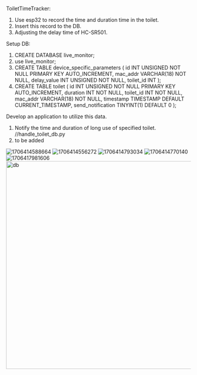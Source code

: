 ToiletTimeTracker: 
  1. Use esp32 to record the time and duration time in the toilet.
  2. Insert this record to the DB.
  3. Adjusting the delay time of HC-SR501.

Setup DB:
  1. CREATE DATABASE live_monitor;
  2. use live_monitor;
  3. CREATE TABLE device_specific_parameters (
    id INT UNSIGNED NOT NULL PRIMARY KEY AUTO_INCREMENT,
    mac_addr VARCHAR(18) NOT NULL,
    delay_value INT UNSIGNED NOT NULL,
    toilet_id INT
    );
  4. CREATE TABLE toilet (
    id INT UNSIGNED NOT NULL PRIMARY KEY AUTO_INCREMENT,
    duration INT NOT NULL,
    toilet_id INT NOT NULL,
    mac_addr VARCHAR(18) NOT NULL,
    timestamp TIMESTAMP DEFAULT CURRENT_TIMESTAMP,
    send_notification TINYINT(1) DEFAULT 0
    );
  
Develop an application to utilize this data.
  1. Notify the time and duration of long use of specified toilet.  //handle_toilet_db.py
  2. to be added


![1706414588664](https://github.com/everschen/SmartThings_ESP/assets/26154786/8d40e798-2206-4514-95f6-5f25a7f514b3)
![1706414556272](https://github.com/everschen/SmartThings_ESP/assets/26154786/5cb2536e-847a-4ba3-b9f4-3cd80ef45e4e)
![1706414793034](https://github.com/everschen/SmartThings_ESP/assets/26154786/825a7357-bb59-44eb-8c7f-c3ce32d4f50d)
![1706414770140](https://github.com/everschen/SmartThings_ESP/assets/26154786/434186f7-d286-43fd-a7f0-330af6016b1d)
![1706417981606](https://github.com/everschen/SmartThings_ESP/assets/26154786/a28d8fd4-4b25-4ea5-b719-5f71e501cfc8)
<img width="566" alt="db" src="https://github.com/everschen/SmartThings_ESP/assets/26154786/eda10a73-008b-4da1-a1b5-7b5edc3c3dbc">
